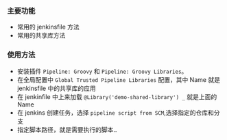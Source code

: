 ### 主要功能
- 常用的 jenkinsfile 方法
- 常用的共享库方法

### 使用方法
- 安装插件 `Pipeline: Groovy` 和 `Pipeline: Groovy Libraries`。
- 在全局配置中 `Global Trusted Pipeline Libraries` 配置，其中 Name 就是 jenkinsfile 中的共享库的应用
- 在 jenkinfile 中上来加载 `@Library('demo-shared-library') _` 就是上面的 Name
- 在 jenkins 创建任务，选择 `pipeline script from SCM`,选择指定的仓库和分支
- 指定脚本路径，就是需要执行的脚本..
